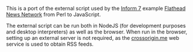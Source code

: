 This is a port of the external script used by the [Inform 7][] example
[Flathead News Network][FNN] from Perl to JavaScript.

The external script can be run both in NodeJS (for development purposes
and desktop interpreters) as well as the browser. When run in the browser,
setting up an external server is not required, as the [crossorigin.me][]
web service is used to obtain RSS feeds.

[Inform 7]: http://inform7.com/
[FNN]: http://inform7.com/learn/man/RB_12_5.html#e332
[crossorigin.me]: http://crossorigin.me/
